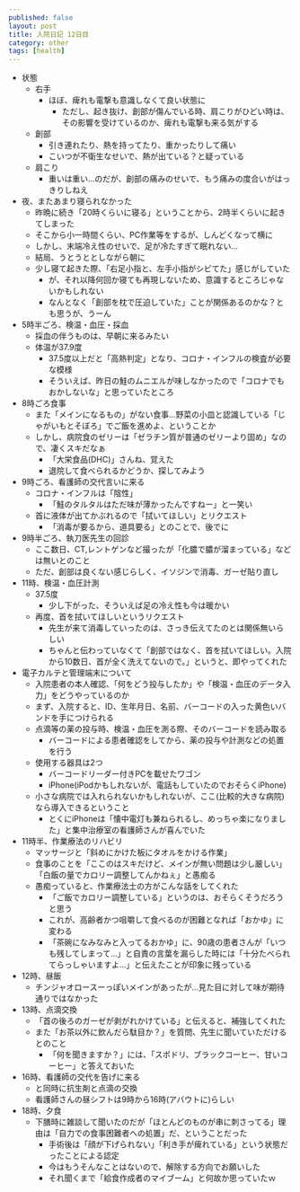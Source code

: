 ```yaml
---
published: false
layout: post
title: 入院日記 12日目
category: other
tags: [health]
---
```


- 状態
  - 右手
    - ほぼ、痺れも電撃も意識しなくて良い状態に
      - ただし、起き抜け、創部が傷んでいる時、肩こりがひどい時は、その影響を受けているのか、痺れも電撃も来る気がする
  - 創部
    - 引き連れたり、熱を持ってたり、重かったりして痛い
    - こいつが不衛生なせいで、熱が出ている？と疑っている
  - 肩こり
    - 重いは重い…のだが、創部の痛みのせいで、もう痛みの度合いがはっきりしねえ
- 夜、またあまり寝られなかった
  - 昨晩に続き「20時くらいに寝る」ということから、2時半くらいに起きてしまった
  - そこから小一時間くらい、PC作業等をするが、しんどくなって横に
  - しかし、末端冷え性のせいで、足が冷たすぎて眠れない…
  - 結局、うとうととしながら朝に
  - 少し寝て起きた際、「右足小指と、左手小指がシビてた」感じがしていた
    - が、それ以降何回か寝ても再現しないため、意識するところじゃないかもしれない
    - なんとなく「創部を枕で圧迫していた」ことが関係あるのかな？とも思うが、うーん
- 5時半ごろ、検温・血圧・採血
  - 採血の伴うものは、早朝に来るみたい
  - 体温が37.9度
    - 37.5度以上だと「高熱判定」となり、コロナ・インフルの検査が必要な模様
    - そういえば、昨日の鮭のムニエルが味しなかったので「コロナでもおかしないな」と思っていたところ
- 8時ごろ食事
  - また「メインになるもの」がない食事…野菜の小皿と認識している「じゃがいもとそぼろ」でご飯を進めよ、ということか
  - しかし、病院食のゼリーは「ゼラチン質が普通のゼリーより固め」なので、凄くスキだなぁ
    - 「大栄食品(DHC)」さんね、覚えた
    - 退院して食べられるかどうか、探してみよう
- 9時ごろ、看護師の交代言いに来る
  - コロナ・インフルは「陰性」
    - 「鮭のタルタルはただ味が薄かったんですねー」と一笑い
  - 首に液体が出てかぶれるので「拭いてほしい」とリクエスト
    - 「消毒が要るから、道具要る」とのことで、後でに
- 9時半ごろ、執刀医先生の回診
  - ここ数日、CT,レントゲンなど撮ったが「化膿で膿が溜まっている」などは無いとのこと
  - ただ、創部は良くない感じらしく、イソジンで消毒、ガーゼ貼り直し
- 11時、検温・血圧計測
  - 37.5度
    - 少し下がった、そういえば足の冷え性も今は暖かい
  - 再度、首を拭いてほしいというリクエスト
    - 先生が来て消毒していったのは、さっき伝えてたのとは関係無いらしい
    - ちゃんと伝わっていなくて「創部ではなく、首を拭いてほしい。入院から10数日、首が全く洗えてないので。」というと、即やってくれた
- 電子カルテと管理端末について
  - 入院患者の本人確認、「何をどう投与したか」や「検温・血圧のデータ入力」をどうやっているのか
  - まず、入院すると、ID、生年月日、名前、バーコードの入った黄色いバンドを手につけられる
  - 点滴等の薬の投与時、検温・血圧を測る際、そのバーコードを読み取る
    - バーコードによる患者確認をしてから、薬の投与や計測などの処置を行う
  - 使用する器具は2つ
    - バーコードリーダー付きPCを載せたワゴン
    - iPhone(iPodかもしれないが、電話もしていたのでおそらくiPhone)
  - 小さな病院では入れられないかもしれないが、ここ(比較的大きな病院)なら導入できるということ
    - とくにiPhoneは「懐中電灯も兼ねられるし、めっちゃ楽になりました」と集中治療室の看護師さんが喜んでいた
- 11時半、作業療法のリハビリ
  - マッサージと「斜めにかけた板にタオルをかける作業」
  - 食事のことを「ここのはスキだけど、メインが無い問題は少し厳しい」「白飯の量でカロリー調整してんかねぇ」と愚痴る
  - 愚痴っていると、作業療法士の方がこんな話をしてくれた
    - 「ご飯でカロリー調整している」というのは、おそらくそうだろうと思う
    - これが、高齢者かつ咀嚼して食べるのが困難となれば「おかゆ」に変わる
    - 「茶碗になみなみと入ってるおかゆ」に、90歳の患者さんが「いつも残してしまって…」と自責の言葉を漏らした時には「十分たべられてらっしゃいますよ…」と伝えたことが印象に残っている
- 12時、昼飯
  - チンジャオロースーっぽいメインがあったが…見た目に対して味が期待通りではなかった
- 13時、点滴交換
  - 「首の後ろのガーゼが剥がれかけている」と伝えると、補強してくれた
  - また「お茶以外に飲んだら駄目か？」を質問、先生に聞いていただけるとのこと
    - 「何を聞きますか？」には、「スポドリ、ブラックコーヒー、甘いコーヒー」と答えておいた
- 16時、看護師の交代を告げに来る
  - と同時に抗生剤と点滴の交換
  - 看護師さんの昼シフトは9時から16時(アバウトに)らしい
- 18時、夕食
  - 下膳時に雑談して聞いたのだが「ほとんどのものが串に刺さってる」理由は「自力での食事困難者への処置」だ、ということだった
    - 手術後は「顔が下げられない」「利き手が痺れている」という状態だったことによる認定
    - 今はもうそんなことはないので、解除する方向でお願いした
    - それ聞くまで「給食作成者のマイブーム」と何故か思っていたｗ
 